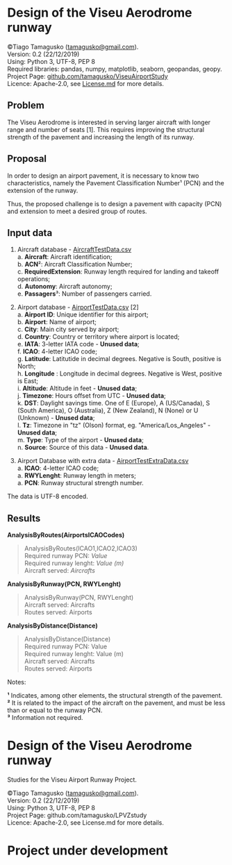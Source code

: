# <h1>Design of the Viseu Aerodrome runway</h1>

©Tiago Tamagusko (tamagusko@gmail.com). 
<br> Version: 0.2 (22/12/2019)
<br> Using: Python 3, UTF-8, PEP 8
<br> Required libraries: pandas, numpy, matplotlib, seaborn, geopandas, geopy.
<br> Project Page: <a href="https://github.com/tamagusko/ViseuAirportStudy/">github.com/tamagusko/ViseuAirportStudy</a>
<br> Licence: Apache-2.0, see <a href="https://github.com/tamagusko/ViseuAirportStudy/License.md">License.md</a> for more details.


<h2>Problem</h2>

The Viseu Aerodrome is interested in serving larger aircraft with longer range and number of seats [1]. This requires improving the structural strength of the pavement and increasing the length of its runway.

<h2>Proposal</h2>

In order to design an airport pavement, it is necessary to know two characteristics, namely the Pavement Classification Number¹ (PCN) and the extension of the runway.

Thus, the proposed challenge is to design a pavement with capacity (PCN) and extension to meet a desired group of routes.

<h2>Input data</h2>

1. Aircraft database - <a href="https://github.com/tamagusko/ViseuAirportStudy/blob/master/Data/AircraftTestData.csv">AircraftTestData.csv</a> 
   <br>a. **Aircraft**: Aircraft identification;
   <br>b. **ACN**²: Aircraft Classification Number;
   <br>c. **RequiredExtension**: Runway length required for landing and takeoff operations;
   <br>d. **Autonomy**: Aircraft autonomy;
   <br>e. **Passagers**³: Number of passengers carried.

2. Airport database  - <a href="https://github.com/tamagusko/ViseuAirportStudy/blob/master/Data/AirportTestData.csv">AirportTestData.csv</a>  [2]
   <br>a. **Airport ID**: 	Unique identifier for this airport;
   <br>b. **Airport**: Name of airport;
   <br>c. **City**:  Main city served by airport;
   <br>d. **Country**: 	Country or territory where airport is located;
   <br>e. **IATA**:  3-letter IATA code - **Unused data**;
   <br>f. **ICAO**:  4-letter ICAO code;
   <br>g. **Latitude**: 	Latitutide in decimal degrees. Negative is South, positive is North;
   <br>h. **Longitude** :	Longitude in decimal degrees. Negative is West, positive is East;
   <br>i. **Altitude**: 	Altitude in feet - **Unused data**;
   <br>j. **Timezone**: 	Hours offset from UTC  - **Unused data**;
   <br>k. **DST**: 	Daylight savings time. One of E (Europe), A (US/Canada), S (South America), O (Australia), Z (New Zealand), N (None) or U (Unknown)  - **Unused data**;
   <br>l. **Tz**: Timezone in "tz" (Olson) format, eg. "America/Los_Angeles" - **Unused data**;
   <br>m. **Type**: 	Type of the airport - **Unused data**;
   <br>n. **Source**: 	Source of this data - **Unused data**.
3. Airport Database with extra data - <a href="https://github.com/tamagusko/ViseuAirportStudy/blob/master/Data/AirportTestData.csv">AirportTestExtraData.csv</a>
   <br>a. **ICAO**:  4-letter ICAO code;
   <br>a. **RWYLenght**:  Runway length in meters;
   <br>a. **PCN**:  Runway structural strength number.
   
The data is UTF-8 encoded.

<h2>Results</h2>

**AnalysisByRoutes(AirportsICAOCodes)**
> AnalysisByRoutes(ICAO1,ICAO2,ICAO3)
<br>Required runway PCN: *Value*
<br>Required runway lenght: *Value (m)*
<br>Aircraft served: *Aircrafts*

**AnalysisByRunway(PCN, RWYLenght)**
> AnalysisByRunway(PCN, RWYLenght)
<br>Aircraft served: Aircrafts
<br>Routes served: Airports

**AnalysisByDistance(Distance)**
> AnalysisByDistance(Distance)
<br>Required runway PCN: Value
<br>Required runway lenght: Value (m)
<br>Aircraft served: Aircrafts
<br>Routes served: Airports


Notes: 

**¹** Indicates, among other elements, the structural strength of the pavement. <br>
**²** It is related to the impact of the aircraft on the pavement, and must be less than or equal to the runway PCN. <br>
**³** Information not required.


# Design of the Viseu Aerodrome runway

Studies for the Viseu Airport Runway Project.

©Tiago Tamagusko (tamagusko@gmail.com).
<br>Version: 0.2 (22/12/2019)
<br>Using: Python 3, UTF-8, PEP 8
<br>Project Page: github.com/tamagusko/LPVZstudy
<br>Licence: Apache-2.0, see License.md for more details.

# Project under development
